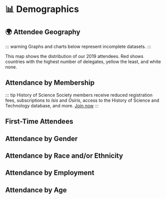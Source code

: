 # 📊 Demographics

## 🌍 Attendee Geography

::: warning
Graphs and charts below represent incomplete datasets.
:::


This map shows the distribution of our 2019 attendees. Red shows countries with the highest number of delegates, yellow the least, and white none.

<div class="graph">
<attendeeGeo />
</div>

## Attendance by Membership

::: tip
History of Science Society members receive reduced registration fees, subscriptions to *Isis* and *Osiris*, access to the History of Science and Technology database, and more. [Join now](https://www.press.uchicago.edu/ucp/journals/subscribe/isis.html)
:::

<membershipAttendance2019 class="graph" />

## First-Time Attendees
<attendeeFirstTime class="graph" />

## Attendance by Gender

<attendeeGender class="graph" />

## Attendance by Race and/or Ethnicity

<attendeeRaceEthnicity class="graph" />

## Attendance by Employment
<attendeeEmployment class="graph" />

## Attendance by Age
<attendeeAge class="graph" />




